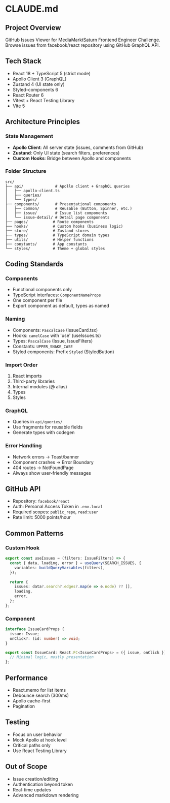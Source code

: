 # CLAUDE.md

## Project Overview
GitHub Issues Viewer for MediaMarktSaturn Frontend Engineer Challenge.
Browse issues from facebook/react repository using GitHub GraphQL API.

## Tech Stack
- React 18 + TypeScript 5 (strict mode)
- Apollo Client 3 (GraphQL)
- Zustand 4 (UI state only)
- Styled-components 6
- React Router 6
- Vitest + React Testing Library
- Vite 5

## Architecture Principles

### State Management
- **Apollo Client**: All server state (issues, comments from GitHub)
- **Zustand**: Only UI state (search filters, preferences)
- **Custom Hooks**: Bridge between Apollo and components

### Folder Structure
```
src/
├── api/              # Apollo client + GraphQL queries
│   ├── apollo-client.ts
│   ├── queries/
│   └── types/
├── components/       # Presentational components
│   ├── common/       # Reusable (Button, Spinner, etc.)
│   ├── issue/        # Issue list components
│   └── issue-detail/ # Detail page components
├── pages/           # Route components
├── hooks/           # Custom hooks (business logic)
├── store/           # Zustand stores
├── types/           # TypeScript domain types
├── utils/           # Helper functions
├── constants/       # App constants
└── styles/          # Theme + global styles
```

## Coding Standards

### Components
- Functional components only
- TypeScript interfaces: `ComponentNameProps`
- One component per file
- Export component as default, types as named

### Naming
- Components: `PascalCase` (IssueCard.tsx)
- Hooks: `camelCase` with 'use' (useIssues.ts)
- Types: `PascalCase` (Issue, IssueFilters)
- Constants: `UPPER_SNAKE_CASE`
- Styled components: Prefix `Styled` (StyledButton)

### Import Order
1. React imports
2. Third-party libraries
3. Internal modules (@ alias)
4. Types
5. Styles

### GraphQL
- Queries in `api/queries/`
- Use fragments for reusable fields
- Generate types with codegen

### Error Handling
- Network errors → Toast/banner
- Component crashes → Error Boundary
- 404 routes → NotFoundPage
- Always show user-friendly messages

## GitHub API
- Repository: `facebook/react`
- Auth: Personal Access Token in `.env.local`
- Required scopes: `public_repo`, `read:user`
- Rate limit: 5000 points/hour

## Common Patterns

### Custom Hook
```typescript
export const useIssues = (filters: IssueFilters) => {
  const { data, loading, error } = useQuery(SEARCH_ISSUES, {
    variables: buildQueryVariables(filters),
  });
  
  return {
    issues: data?.search?.edges?.map(e => e.node) ?? [],
    loading,
    error,
  };
};
```

### Component
```typescript
interface IssueCardProps {
  issue: Issue;
  onClick?: (id: number) => void;
}

export const IssueCard: React.FC<IssueCardProps> = ({ issue, onClick }) => {
  // Minimal logic, mostly presentation
};
```

## Performance
- React.memo for list items
- Debounce search (300ms)
- Apollo cache-first
- Pagination

## Testing
- Focus on user behavior
- Mock Apollo at hook level
- Critical paths only
- Use React Testing Library

## Out of Scope
- Issue creation/editing
- Authentication beyond token
- Real-time updates
- Advanced markdown rendering